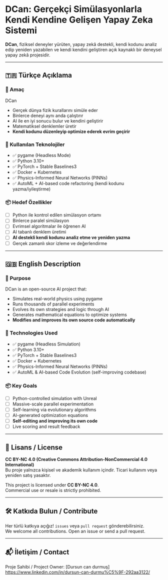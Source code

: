 # DCan: Gerçekçi Simülasyonlarla Kendi Kendine Gelişen Yapay Zeka Sistemi

**DCan**,  fiziksel deneyler yürüten, yapay zekâ destekli, kendi kodunu analiz edip yeniden yazabilen ve kendi kendini geliştiren açık kaynaklı bir deneysel yapay zekâ projesidir.

---

## 🇹🇷 Türkçe Açıklama

### 🎯 Amaç
DCan
- Gerçek dünya fizik kurallarını simüle eder
- Binlerce deneyi aynı anda çalıştırır
- AI ile en iyi sonucu bulur ve kendini geliştirir
- Matematiksel denklemler üretir
- **Kendi kodunu düzenleyip optimize ederek evrim geçirir**

### 🧠 Kullanılan Teknolojiler
- ✅ pygame (Headless Mode)
- ✅ Python 3.10+
- ✅ PyTorch + Stable Baselines3
- ✅ Docker + Kubernetes
- ✅ Physics-Informed Neural Networks (PINNs)
- ✅ AutoML + AI-based code refactoring (kendi kodunu yazma/iyileştirme)

### 📦 Hedef Özellikler
- [ ] Python ile kontrol edilen simülasyon ortamı
- [ ] Binlerce paralel simülasyon
- [ ] Evrimsel algoritmalar ile öğrenen AI
- [ ] AI tabanlı denklem üretimi
- [ ] **AI destekli kendi kodunu analiz etme ve yeniden yazma**
- [ ] Gerçek zamanlı skor izleme ve değerlendirme

---

## 🇬🇧 English Description

### 🎯 Purpose
DCan is an open-source AI project that:
- Simulates real-world physics using pygame
- Runs thousands of parallel experiments
- Evolves its own strategies and logic through AI
- Generates mathematical equations to optimize systems
- **Modifies and improves its own source code automatically**

### 🧠 Technologies Used
- ✅ pygame (Headless Simulation)
- ✅ Python 3.10+
- ✅ PyTorch + Stable Baselines3
- ✅ Docker + Kubernetes
- ✅ Physics-Informed Neural Networks (PINNs)
- ✅ AutoML & AI-based Code Evolution (self-improving codebase)

### 📦 Key Goals
- [ ] Python-controlled simulation with Unreal
- [ ] Massive-scale parallel experimentation
- [ ] Self-learning via evolutionary algorithms
- [ ] AI-generated optimization equations
- [ ] **Self-editing and improving its own code**
- [ ] Live scoring and result feedback

---

## 📜 Lisans / License

**CC BY-NC 4.0 (Creative Commons Attribution-NonCommercial 4.0 International)**  
Bu proje yalnızca kişisel ve akademik kullanım içindir. Ticari kullanım veya yeniden satış yasaktır.

This project is licensed under **CC BY-NC 4.0**.  
Commercial use or resale is strictly prohibited.

---

## 🛠️ Katkıda Bulun / Contribute

Her türlü katkıya açığız! `issues` veya `pull request` gönderebilirsiniz.  
We welcome all contributions. Open an issue or send a pull request.

---

## 📬 İletişim / Contact

Proje Sahibi / Project Owner: [Dursun can durmuş]  
 https://www.linkedin.com/in/dursun-can-durmu%C5%9F-292aa3122/
